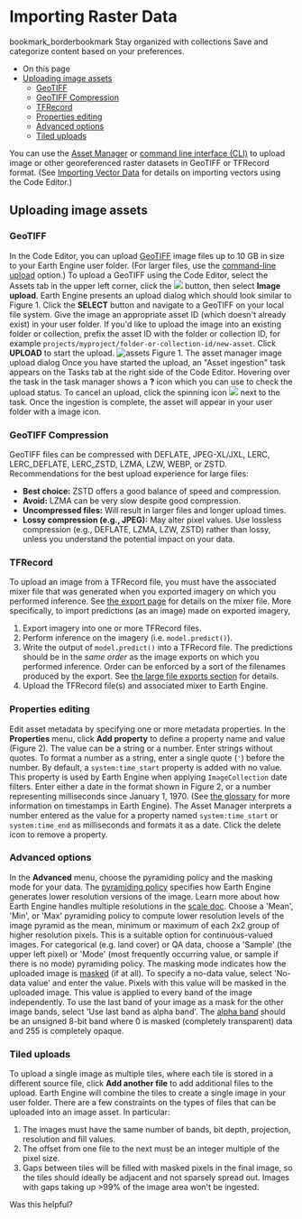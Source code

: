  
#  Importing Raster Data 
bookmark_borderbookmark Stay organized with collections  Save and categorize content based on your preferences.
  * On this page
  * [Uploading image assets](https://developers.google.com/earth-engine/guides/image_upload#uploading-image-assets)
    * [GeoTIFF](https://developers.google.com/earth-engine/guides/image_upload#geotiff)
    * [GeoTIFF Compression](https://developers.google.com/earth-engine/guides/image_upload#geotiff-compression)
    * [TFRecord](https://developers.google.com/earth-engine/guides/image_upload#tfrecord)
    * [Properties editing](https://developers.google.com/earth-engine/guides/image_upload#properties-editing)
    * [Advanced options](https://developers.google.com/earth-engine/guides/image_upload#advanced-options)
    * [Tiled uploads](https://developers.google.com/earth-engine/guides/image_upload#tiled-uploads)


You can use the [Asset Manager](https://developers.google.com/earth-engine/guides/asset_manager) or [command line interface (CLI)](https://developers.google.com/earth-engine/guides/command_line#upload) to upload image or other georeferenced raster datasets in GeoTIFF or TFRecord format. (See [Importing Vector Data](https://developers.google.com/earth-engine/guides/table_upload) for details on importing vectors using the Code Editor.)
## Uploading image assets
### GeoTIFF
In the Code Editor, you can upload [GeoTIFF](https://github.com/OSGeo/libgeotiff) image files up to 10 GB in size to your Earth Engine user folder. (For larger files, use the [command-line upload](https://developers.google.com/earth-engine/command_line#upload) option.)
To upload a GeoTIFF using the Code Editor, select the Assets tab in the upper left corner, click the ![](https://developers.google.com/static/earth-engine/images/Asset_manager_new_button.png) button, then select **Image upload**. Earth Engine presents an upload dialog which should look similar to Figure 1. Click the **SELECT** button and navigate to a GeoTIFF on your local file system.
Give the image an appropriate asset ID (which doesn't already exist) in your user folder. If you'd like to upload the image into an existing folder or collection, prefix the asset ID with the folder or collection ID, for example `projects/myproject/folder-or-collection-id/new-asset`.
Click **UPLOAD** to start the upload.
![assets](https://developers.google.com/static/earth-engine/images/Asset_manager_upload_anon.png) Figure 1. The asset manager image upload dialog
Once you have started the upload, an "Asset ingestion" task appears on the Tasks tab at the right side of the Code Editor. Hovering over the task in the task manager shows a **?** icon which you can use to check the upload status. To cancel an upload, click the spinning icon ![](https://developers.google.com/static/earth-engine/images/Playground_button_running.gif) next to the task. Once the ingestion is complete, the asset will appear in your user folder with a image icon.
### GeoTIFF Compression
GeoTIFF files can be compressed with DEFLATE, JPEG-XL/JXL, LERC, LERC_DEFLATE, LERC_ZSTD, LZMA, LZW, WEBP, or ZSTD.
Recommendations for the best upload experience for large files:
  * **Best choice:** ZSTD offers a good balance of speed and compression.
  * **Avoid:** LZMA can be very slow despite good compression.
  * **Uncompressed files:** Will result in larger files and longer upload times.
  * **Lossy compression (e.g., JPEG):** May alter pixel values. Use lossless compression (e.g., DEFLATE, LZMA, LZW, ZSTD) rather than lossy, unless you understand the potential impact on your data.


### TFRecord
To upload an image from a TFRecord file, you must have the associated mixer file that was generated when you exported imagery on which you performed inference. See [the export page](https://developers.google.com/earth-engine/guides/exporting#mixer) for details on the mixer file. More specifically, to import predictions (as an image) made on exported imagery,
  1. Export imagery into one or more TFRecord files.
  2. Perform inference on the imagery (i.e. `model.predict()`).
  3. Write the output of `model.predict()` into a TFRecord file. The predictions should be in the _same order_ as the image exports on which you performed inference. Order can be enforced by a sort of the filenames produced by the export. See [the large file exports section](https://developers.google.com/earth-engine/guides/exporting#large-file-exports) for details.
  4. Upload the TFRecord file(s) and associated mixer to Earth Engine.


### Properties editing
Edit asset metadata by specifying one or more metadata properties. In the **Properties** menu, click **Add property** to define a property name and value (Figure 2). The value can be a string or a number. Enter strings without quotes. To format a number as a string, enter a single quote (`'`) before the number.
By default, a `system:time_start` property is added with no value. This property is used by Earth Engine when applying `ImageCollection` date filters. Enter either a date in the format shown in Figure 2, or a number representing milliseconds since January 1, 1970. (See [the glossary](https://developers.google.com/earth-engine/glossary) for more information on timestamps in Earth Engine). The Asset Manager interprets a number entered as the value for a property named `system:time_start` or `system:time_end` as milliseconds and formats it as a date.
Click the delete icon to remove a property.
### Advanced options
In the **Advanced** menu, choose the pyramiding policy and the masking mode for your data.
The [pyramiding policy](https://en.wikipedia.org/wiki/Pyramid_\(image_processing\)) specifies how Earth Engine generates lower resolution versions of the image. Learn more about how Earth Engine handles multiple resolutions in the [scale doc](https://developers.google.com/earth-engine/guides/scale). Choose a 'Mean', 'Min', or 'Max' pyramiding policy to compute lower resolution levels of the image pyramid as the mean, minimum or maximum of each 2x2 group of higher resolution pixels. This is a suitable option for continuous-valued images. For categorical (e.g. land cover) or QA data, choose a 'Sample' (the upper left pixel) or 'Mode' (most frequently occurring value, or sample if there is no mode) pyramiding policy.
The masking mode indicates how the uploaded image is [masked](https://developers.google.com/earth-engine/guides/getstarted#masking) (if at all). To specify a no-data value, select 'No-data value' and enter the value. Pixels with this value will be masked in the uploaded image. This value is applied to every band of the image independently. To use the last band of your image as a mask for the other image bands, select 'Use last band as alpha band'. The [alpha band](https://en.wikipedia.org/wiki/Alpha_compositing) should be an unsigned 8-bit band where 0 is masked (completely transparent) data and 255 is completely opaque.
### Tiled uploads
To upload a single image as multiple tiles, where each tile is stored in a different source file, click **Add another file** to add additional files to the upload. Earth Engine will combine the tiles to create a single image in your user folder. 
There are a few constraints on the types of files that can be uploaded into an image asset. In particular:
  1. The images must have the same number of bands, bit depth, projection, resolution and fill values.
  2. The offset from one file to the next must be an integer multiple of the pixel size. 
  3. Gaps between tiles will be filled with masked pixels in the final image, so the tiles should ideally be adjacent and not sparsely spread out. Images with gaps taking up >99% of the image area won't be ingested.


Was this helpful?
